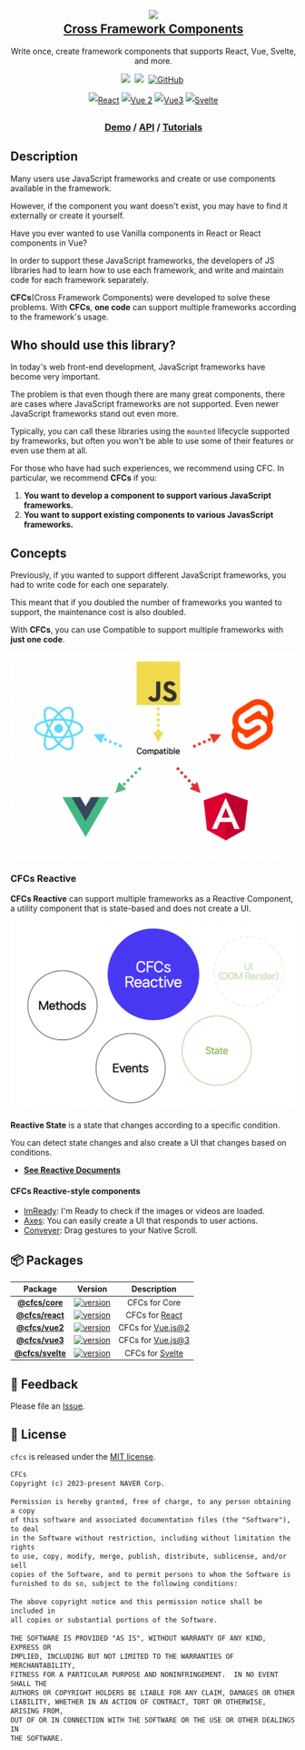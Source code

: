 
<p align="center"></p>

<h2 align="center" style="max-width: 100%;">
  <img src="./images/logo.png" /><br/>
  <a href="#">Cross Framework Components</a>
</h2>

<p align="center">Write once, create framework components that supports React, Vue, Svelte, and more.</p>


<p align="middle">
<a href="https://www.npmjs.com/package/@cfcs/core" target="_blank"><img src="https://img.shields.io/npm/v/@cfcs/core.svg?style=flat-square&color=00d8ff&label=version&logo=NPM"></a>&nbsp;
<img src="https://img.shields.io/badge/language-typescript-blue.svg?style=flat-square" />&nbsp;
<a href="https://github.com/naver/cfcs/blob/main/LICENSE" target="_blank"><img alt="GitHub" src="https://img.shields.io/github/license/naver/cfcs.svg?style=flat-square&label=%F0%9F%93%9C%20license&color=08CE5D" /></a>&nbsp;
</p>

<p align="center" style="line-height: 2;">
  <a href="https://github.com/naver/cfcs/tree/main/packages/react"><img alt="React" src="https://img.shields.io/static/v1.svg?label=&message=React&style=flat-square&logo=React&logoColor=white&color=61dafb" /></a>
  <a href="https://github.com/naver/cfcs/tree/main/packages/vue2"><img alt="Vue 2" src="https://img.shields.io/static/v1.svg?label=&message=Vue 2&style=flat-square&logo=Vue.js&logoColor=white&color=42b883" /></a>
  <a href="https://github.com/naver/cfcs/tree/main/packages/vue3"><img alt="Vue3" src="https://img.shields.io/static/v1.svg?label=&message=Vue3&style=flat-square&logo=Vue.js&logoColor=white&color=42b883" /></a>
  <a href="https://github.com/naver/cfcs/tree/main/packages/svelte"><img alt="Svelte" src="https://img.shields.io/static/v1.svg?label=&message=Svelte&style=flat-square&logo=svelte&logoColor=white&color=FF3E00" /></a>
</p>


<h3 align="center">
  <a href="https://naver.github.io/cfcs/">Demo</a> / <a href="https://naver.github.io/cfcs/docs/api/Core/Reactive/Function/reactive">API</a> / <a href="https://naver.github.io/cfcs/docs">Tutorials</a>
</h3>


## Description

Many users use JavaScript frameworks and create or use components available in the framework.

However, if the component you want doesn't exist, you may have to find it externally or create it yourself.

Have you ever wanted to use Vanilla components in React or React components in Vue?

In order to support these JavaScript frameworks, the developers of JS libraries had to learn how to use each framework, and write and maintain code for each framework separately.

**CFCs**(Cross Framework Components) were developed to solve these problems.
With **CFCs**, **one code** can support multiple frameworks according to the framework's usage.

## Who should use this library?

In today's web front-end development, JavaScript frameworks have become very important.

The problem is that even though there are many great components, there are cases where JavaScript frameworks are not supported. Even newer JavaScript frameworks stand out even more.

Typically, you can call these libraries using the `mounted` lifecycle supported by frameworks, but often you won't be able to use some of their features or even use them at all.



For those who have had such experiences, we recommend using CFC.
In particular, we recommend **CFCs** if you:


1. **You want to develop a component to support various JavaScript frameworks.**
2. **You want to support existing components to various JavasScript frameworks.**



## Concepts
Previously, if you wanted to support different JavaScript frameworks, you had to write code for each one separately.

This meant that if you doubled the number of frameworks you wanted to support, the maintenance cost is also doubled.

With **CFCs**, you can use Compatible to support multiple frameworks with **just one code**.

![](https://raw.githubusercontent.com/naver/cfcs/main/images/cfcs-compatible.png)

### CFCs Reactive

**CFCs Reactive** can support multiple frameworks as a Reactive Component, a utility component that is state-based and does not create a UI.

![](https://raw.githubusercontent.com/naver/cfcs/main/images/cfcs-reactive.png)


**Reactive State** is a state that changes according to a specific condition.

You can detect state changes and also create a UI that changes based on conditions.


* [**See Reactive Documents**](https://github.com/naver/cfcs/blob/main/reactive.md)



#### CFCs Reactive-style components
* [ImReady](https://github.com/naver/egjs-imready): I'm Ready to check if the images or videos are loaded.
* [Axes](https://github.com/naver/egjs-axes): You can easily create a UI that responds to user actions.
* [Conveyer](https://github.com/naver/egjs-conveyer): Drag gestures to your Native Scroll.


## 📦 Packages
|Package|Version|Description|
|:-----:|:-----:|:-----:|
|[**@cfcs/core**](https://github.com/naver/cfcs/blob/main/packages/core/README.md)|<a href="https://www.npmjs.com/package/@cfcs/core" target="_blank"><img src="https://img.shields.io/npm/v/@cfcs/core?style=flat-square&color=F5C720&label=%F0%9F%94%96" alt="version" /></a>|CFCs for Core|
|[**@cfcs/react**](https://github.com/naver/cfcs/blob/main/packages/react/README.md)|<a href="https://www.npmjs.com/package/@cfcs/react" target="_blank"><img src="https://img.shields.io/npm/v/@cfcs/react?style=flat-square&color=00d8ff&label=%F0%9F%94%96" alt="version" /></a>|CFCs for [React](https://reactjs.org/)|
|[**@cfcs/vue2**](https://github.com/naver/cfcs/blob/main/packages/vue2/README.md)|<a href="https://www.npmjs.com/package/@cfcs/vue2" target="_blank"><img src="https://img.shields.io/npm/v/@cfcs/vue2?style=flat-square&color=42b883&label=%F0%9F%94%96" alt="version" /></a>|CFCs for [Vue.js@2](https://vuejs.org/v2/guide/index.html)|
|[**@cfcs/vue3**](https://github.com/naver/cfcs/blob/main/packages/vue3/README.md)|<a href="https://www.npmjs.com/package/@cfcs/vue3" target="_blank"><img src="https://img.shields.io/npm/v/@cfcs/vue3?style=flat-square&color=42b883&label=%F0%9F%94%96" alt="version" /></a>|CFCs for [Vue.js@3](https://v3.vuejs.org/)|
|[**@cfcs/svelte**](https://github.com/naver/cfcs/blob/main/packages/svelte/README.md)|<a href="https://www.npmjs.com/package/@cfcs/svelte" target="_blank"><img src="https://img.shields.io/npm/v/@cfcs/svelte?style=flat-square&color=FF3E00&label=%F0%9F%94%96" alt="version" /></a>|CFCs for [Svelte](https://svelte.dev/)|


## 📝 Feedback
Please file an [Issue](https://github.com/naver/cfcs/issues).

## 📜 License
`cfcs` is released under the [MIT license](https://github.com/naver/cfcs/blob/main/LICENSE).

```
CFCs
Copyright (c) 2023-present NAVER Corp.

Permission is hereby granted, free of charge, to any person obtaining a copy
of this software and associated documentation files (the "Software"), to deal
in the Software without restriction, including without limitation the rights
to use, copy, modify, merge, publish, distribute, sublicense, and/or sell
copies of the Software, and to permit persons to whom the Software is
furnished to do so, subject to the following conditions:

The above copyright notice and this permission notice shall be included in
all copies or substantial portions of the Software.

THE SOFTWARE IS PROVIDED "AS IS", WITHOUT WARRANTY OF ANY KIND, EXPRESS OR
IMPLIED, INCLUDING BUT NOT LIMITED TO THE WARRANTIES OF MERCHANTABILITY,
FITNESS FOR A PARTICULAR PURPOSE AND NONINFRINGEMENT.  IN NO EVENT SHALL THE
AUTHORS OR COPYRIGHT HOLDERS BE LIABLE FOR ANY CLAIM, DAMAGES OR OTHER
LIABILITY, WHETHER IN AN ACTION OF CONTRACT, TORT OR OTHERWISE, ARISING FROM,
OUT OF OR IN CONNECTION WITH THE SOFTWARE OR THE USE OR OTHER DEALINGS IN
THE SOFTWARE.
```
